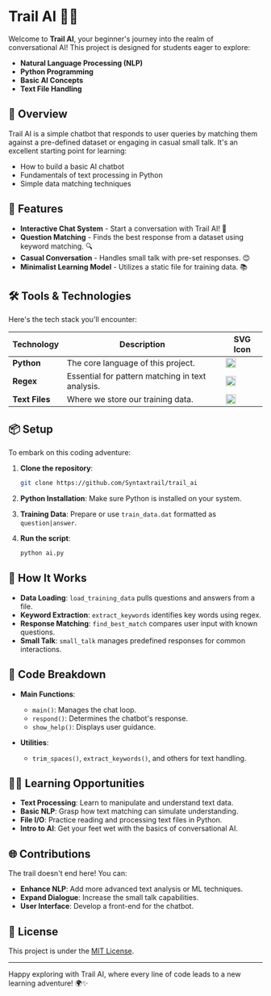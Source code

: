 
# Trail AI 🧭✨

Welcome to **Trail AI**, your beginner's journey into the realm of conversational AI! This project is designed for students eager to explore:

- **Natural Language Processing (NLP)**
- **Python Programming**
- **Basic AI Concepts**
- **Text File Handling**

## 🌟 Overview

Trail AI is a simple chatbot that responds to user queries by matching them against a pre-defined dataset or engaging in casual small talk. It's an excellent starting point for learning:

- How to build a basic AI chatbot
- Fundamentals of text processing in Python
- Simple data matching techniques

## 🚀 Features

- **Interactive Chat System** - Start a conversation with Trail AI! 📢
- **Question Matching** - Finds the best response from a dataset using keyword matching. 🔍
- **Casual Conversation** - Handles small talk with pre-set responses. 😊
- **Minimalist Learning Model** - Utilizes a static file for training data. 📚

## 🛠 Tools & Technologies

Here's the tech stack you'll encounter:

| Technology | Description | SVG Icon |
|------------|-------------|----------|
| **Python** | The core language of this project. | <img src="https://upload.wikimedia.org/wikipedia/commons/c/c3/Python-logo-notext.svg" width="20" height="20"> |
| **Regex** | Essential for pattern matching in text analysis. | <img src="https://upload.wikimedia.org/wikipedia/commons/thumb/e/e5/Regular_expression_icon.svg/1024px-Regular_expression_icon.svg.png" width="20" height="20"> |
| **Text Files** | Where we store our training data. | <img src="https://upload.wikimedia.org/wikipedia/commons/thumb/4/4a/Text-x-generic.svg/240px-Text-x-generic.svg.png" width="20" height="20"> |

## 📦 Setup

To embark on this coding adventure:

1. **Clone the repository**:  
   ```bash
   git clone https://github.com/Syntaxtrail/trail_ai
   ```

2. **Python Installation**: Make sure Python is installed on your system.

3. **Training Data**: Prepare or use `train_data.dat` formatted as `question|answer`.

4. **Run the script**: 
   ```bash
   python ai.py
   ```

## 📖 How It Works

- **Data Loading**: `load_training_data` pulls questions and answers from a file.
- **Keyword Extraction**: `extract_keywords` identifies key words using regex.
- **Response Matching**: `find_best_match` compares user input with known questions.
- **Small Talk**: `small_talk` manages predefined responses for common interactions.

## 🔧 Code Breakdown

- **Main Functions**:
  - `main()`: Manages the chat loop.
  - `respond()`: Determines the chatbot's response.
  - `show_help()`: Displays user guidance.

- **Utilities**: 
  - `trim_spaces()`, `extract_keywords()`, and others for text handling.

## 👨‍🎓 Learning Opportunities

- **Text Processing**: Learn to manipulate and understand text data.
- **Basic NLP**: Grasp how text matching can simulate understanding.
- **File I/O**: Practice reading and processing text files in Python.
- **Intro to AI**: Get your feet wet with the basics of conversational AI.

## 🌐 Contributions

The trail doesn't end here! You can:

- **Enhance NLP**: Add more advanced text analysis or ML techniques.
- **Expand Dialogue**: Increase the small talk capabilities.
- **User Interface**: Develop a front-end for the chatbot.

## 📜 License

This project is under the [MIT License](LICENSE).

---

Happy exploring with Trail AI, where every line of code leads to a new learning adventure! 🌍✨
